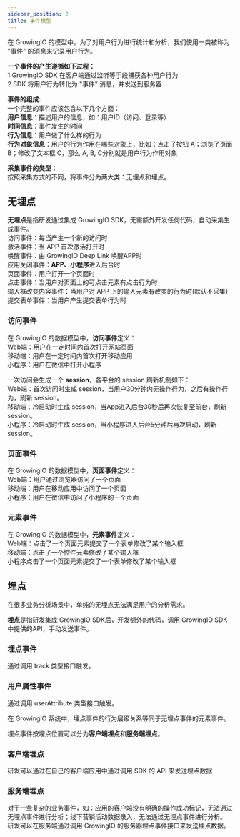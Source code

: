 ```yaml
---
sidebar_position: 2
title: 事件模型
---
```

在 GrowingIO 的模型中，为了对用户行为进行统计和分析，我们使用一类被称为 "事件" 的消息来记录用户行为。

**一个事件的产生遵循如下过程：** <br/>
1.GrowingIO SDK 在客户端通过监听等手段捕获各种用户行为<br/>
2.SDK 将用户行为转化为 "事件" 消息，并发送到服务器

**事件的组成:**<br/>
一个完整的事件应该包含以下几个方面：<br/>
**用户信息**：描述用户的信息，如：用户ID（访问、登录等）<br/>
**时间信息**：事件发生的时间<br/>
**行为信息**：用户做了什么样的行为<br/>
**行为对象信息**：用户的行为作用在哪些对象上，比如：点击了按钮 A；浏览了页面 B；修改了文本框 C，那么 A, B, C分别就是用户行为作用对象<br/>


**采集事件的类型**：<br/>
按照采集方式的不同，将事件分为两大类：无埋点和埋点。

## 无埋点
**无埋点**是指研发通过集成 GrowingIO SDK，无需额外开发任何代码，自动采集生成事件。<br/>
访问事件：每当产生一个新的访问时<br/>
激活事件：当 APP 首次激活打开时<br/>
唤醒事件：由 GrowingIO Deep Link 唤醒APP时<br/>
应用关闭事件：**APP、小程序**进入后台时<br/>
页面事件：用户打开一个页面时<br/>
点击事件：当用户对页面上的可点击元素有点击行为时<br/>
输入框改变内容事件：当用户对 APP 上的输入元素有改变的行为时(默认不采集)<br/>
提交表单事件：当用户产生提交表单行为时<br/>

### 访问事件
在 GrowingIO 的数据模型中，**访问事件**定义：<br/>
Web端：用户在一定时间内首次打开网站页面<br/>
移动端：用户在一定时间内首次打开移动应用<br/>
小程序：用户在微信中打开小程序<br/>

一次访问会生成一个 **session**，各平台的 session 刷新机制如下：<br/>
Web端：首次访问时生成 session，当用户30分钟内无操作行为，之后有操作行为，刷新 session。<br/>
移动端：冷启动时生成 session，当App进入后台30秒后再次恢复至前台，刷新session。<br/>
小程序：冷启动时生成 session，当小程序进入后台5分钟后再次启动，刷新session。<br/>

### 页面事件
在 GrowingIO 的数据模型中，**页面事件**定义：<br/>
Web端：用户通过浏览器访问了一个页面<br/>
移动端：用户在移动应用中访问了一个页面<br/>
小程序：用户在微信中访问了小程序的一个页面

### 元素事件
在 GrowingIO 的数据模型中，**元素事件**定义：<br/>
Web端：点击了一个页面元素提交了一个表单修改了某个输入框<br/>
移动端：点击了一个控件元素修改了某个输入框<br/>
小程序点击了一个页面元素提交了一个表单修改了某个输入框

## 埋点
在很多业务分析场景中，单纯的无埋点无法满足用户的分析需求。

**埋点**是指研发集成 GrowingIO SDK后，开发额外的代码，调用 GrowingIO SDK 中提供的API，手动发送事件。
### 埋点事件
通过调用 track 类型接口触发。

### 用户属性事件
通过调用 userAttribute 类型接口触发。

在 GrowingIO 系统中，埋点事件的行为层级关系等同于无埋点事件的元素事件。

埋点事件按埋点位置可以分为**客户端埋点**和**服务端埋点**。
### 客户端埋点
研发可以通过在自己的客户端应用中通过调用 SDK 的 API 来发送埋点数据
### 服务端埋点
对于一些复杂的业务事件，如：应用的客户端没有明确的操作成功标记，无法通过无埋点事件进行分析；线下营销活动数据录入，无法通过无埋点事件进行分析。
研发可以在服务端通过调用 GrowingIO 的服务器埋点事件接口来发送埋点数据。
